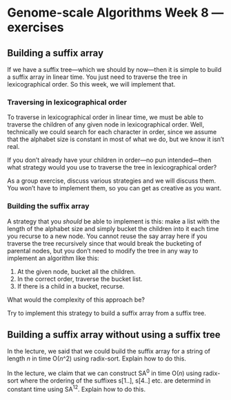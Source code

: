 # Genome-scale Algorithms Week 8 — exercises

## Building a suffix array

If we have a suffix tree—which we should by now—then it is simple to build a suffix array in linear time. You just need to traverse the tree in lexicographical order. So this week, we will implement that.

### Traversing in lexicographical order

To traverse in lexicographical order in linear time, we must be able to traverse the children of any given node in lexicographical order. Well, technically we could search for each character in order, since we assume that the alphabet size is constant in most of what we do, but we know it isn’t real.

If you don’t already have your children in order—no pun intended—then what strategy would you use to traverse the tree in lexicographical order?

As a group exercise, discuss various strategies and we will discuss them. You won’t have to implement them, so you can get as creative as you want.

### Building the suffix array

A strategy that you *should* be able to implement is this: make a list with the length of the alphabet size and simply bucket the children into it each time you recurse to a new node. You cannot reuse the say array here if you traverse the tree recursively since that would break the bucketing of parental nodes, but you don’t need to modify the tree in any way to implement an algorithm like this:

1. At the given node, bucket all the children.
2. In the correct order, traverse the bucket list.
3. If there is a child in a bucket, recurse.

What would the complexity of this approach be?

Try to implement this strategy to build a suffix array from a suffix tree.

## Building a suffix array without using a suffix tree

In the lecture, we said that we could build the suffix array for a string of length *n* in time O(*n*^2) using radix-sort. Explain how to do this.

In the lecture, we claim that we can construct SA$^0$ in time O(*n*) using radix-sort where the ordering of the suffixes s[1..], s[4..] etc. are determind in constant time using SA$^{12}$. Explain how to do this.

